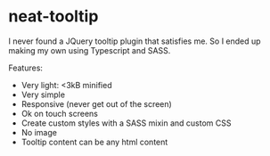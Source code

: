 # neat-tooltip
I never found a JQuery tooltip plugin that satisfies me. So I ended up making my own using Typescript and SASS.

Features:
- Very light: <3kB minified
- Very simple
- Responsive (never get out of the screen)
- Ok on touch screens
- Create custom styles with a SASS mixin and custom CSS
- No image
- Tooltip content can be any html content
